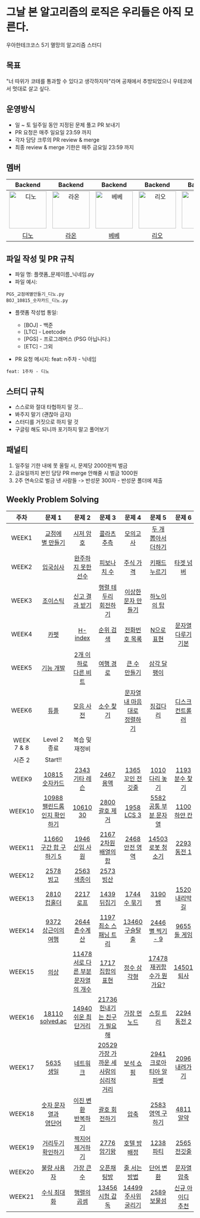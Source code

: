# 그날 본 알고리즘의 로직은 우리들은 아직 모른다.

우아한테크코스 5기 멸망의 알고리즘 스터디

## 목표

"너 따위가 코테를 통과할 수 있다고 생각하지마"라며 공채에서 추방되었으니 우테코에서 멋대로 살고 싶다.

## 운영방식

- 일 ~ 토 일주일 동안 지정된 문제 풀고 PR 보내기
- PR 요청은 매주 일요일 23:59 까지
- 각자 담당 크루의 PR review & merge
- 최종 review & merge 기한은 매주 금요일 23:59 까지

## 멤버

|                                         Backend                                          |                                         Backend                                          |                                         Backend                                          |                                            Backend                                         |               Backend               |
| :--------------------------------------------------------------------------------------: | :--------------------------------------------------------------------------------------: | :--------------------------------------------------------------------------------------: | :--------------------------------------------------------------------------------------: | :--------------------------------------------------------------------------------------: |
| <img src="https://avatars.githubusercontent.com/u/77482065?v=4" width=100px alt="디노"/> | <img src="https://avatars.githubusercontent.com/u/64852591?v=4" width=100px alt="라온"/> |<img src="https://avatars.githubusercontent.com/u/94087228?v=4" width=100px alt="베베"/>  | <img src="https://avatars.githubusercontent.com/u/89302528?v=4" width=100px alt="리오"/> | <img src="https://avatars.githubusercontent.com/u/112045553?v=4" width=100px alt="준팍"/> |
|                       [디노](https://github.com/jjongwa)                        |                         [라온](https://github.com/mcodnjs)                             |                          [베베](https://github.com/wonyongChoi05)                                  |                             [리오](https://github.com/Jaeyoung22)                            |      [준팍](https://github.com/junpakPark)               |


## 파일 작성 및 PR 규칙
- 파일 명: 플랫폼_문제이름_닉네임.py
- 파일 예시:

```
PGS_교점에별만들기_디노.py
BOJ_10815_숫자카드_디노.py
```

- 플랫폼 작성법 통일: 
  * [BOJ] - 백준
  * [LTC] - Leetcode
  * [PGS] - 프로그래머스 (PSG 아닙니다.)
  * [ETC] - 그외


- PR 요청 메시지: feat: n주차 - 닉네임
```
feat: 1주차 - 디노
```

## 스터디 규칙
- 스스로와 절대 타협하지 말 것…
- 봐주지 말기 (괜찮아 금지)
- 스터디를 거짓으로 하지 말 것
- 구글링 해도 되니까 포기하지 말고 풀어보기

## 패널티

1. 일주일 기한 내에 못 올릴 시, 문제당 2000원씩 벌금
2. 금요일까지 본인 담당 PR merge 안해줄 시 벌금 1000원
3. 2주 연속으로 벌금 낸 사람들 -> 반성문 300자 - 반성문 폴더에 제출


## Weekly Problem Solving
| **주차** | **문제 1**      | **문제 2**       | **문제 3**   | **문제 4**  | **문제 5**        | **문제 6**        |
|:----:|:----:|:----:|:----:|:----:|:----:|:----:|
| WEEK1  | [교점에<br>별 만들기](https://school.programmers.co.kr/learn/courses/30/lessons/87377) | [시저 암호](https://school.programmers.co.kr/learn/courses/30/lessons/12926)      | [콜라츠 추측](https://school.programmers.co.kr/learn/courses/30/lessons/12943) | [모의고사](https://school.programmers.co.kr/learn/courses/30/lessons/42840)  | [두 개 뽑아서<br>더하기](https://school.programmers.co.kr/learn/courses/30/lessons/68644) |
| WEEK2  | [입국심사](https://school.programmers.co.kr/learn/courses/30/lessons/43238)      | [완주하지 못한<br>선수](https://school.programmers.co.kr/learn/courses/30/lessons/42576) | [피보나치 수](https://school.programmers.co.kr/learn/courses/30/lessons/12945) | [주식 가격](https://school.programmers.co.kr/learn/courses/30/lessons/42584) | [키패드 누르기](https://school.programmers.co.kr/learn/courses/30/lessons/67256)     |  [타겟 넘버](https://school.programmers.co.kr/learn/courses/30/lessons/43165) |
| WEEK3 | [조이스틱](https://school.programmers.co.kr/learn/courses/30/lessons/42860) | [신고 결과 받기](https://school.programmers.co.kr/learn/courses/30/lessons/92334)  | [행렬 테두리<br>회전하기](https://school.programmers.co.kr/learn/courses/30/lessons/77485)  | [이상한 문자 만들기](https://school.programmers.co.kr/learn/courses/30/lessons/12930)   | [하노이의 탑](https://school.programmers.co.kr/learn/courses/30/lessons/12946) |  |
| WEEK4 | [카펫](https://school.programmers.co.kr/learn/courses/30/lessons/42842) | [H-index](https://school.programmers.co.kr/learn/courses/30/lessons/42747) | [순위 검색](https://school.programmers.co.kr/learn/courses/30/lessons/72412) | [전화번호 목록](https://school.programmers.co.kr/learn/courses/30/lessons/42577) | [N으로 표현](https://school.programmers.co.kr/learn/courses/30/lessons/42895) | [문자열 다루기<br>기본](https://school.programmers.co.kr/learn/courses/30/lessons/12918) |
| WEEK5 | [기능 개발](https://school.programmers.co.kr/learn/courses/30/lessons/42586) | [2개 이하로<br>다른 비트](https://school.programmers.co.kr/learn/courses/30/lessons/77885) | [여행 경로](https://school.programmers.co.kr/learn/courses/30/lessons/43164) | [큰 수 만들기](https://school.programmers.co.kr/learn/courses/30/lessons/42883) | [삼각 달팽이](https://school.programmers.co.kr/learn/courses/30/lessons/68645) |  |
| WEEK6 | [튜플](https://school.programmers.co.kr/learn/courses/30/lessons/64065) | [모음 사전](https://school.programmers.co.kr/learn/courses/30/lessons/84512) | [소수 찾기](https://school.programmers.co.kr/learn/courses/30/lessons/42839) | [문자열 내 마음대로<br>정렬하기](https://school.programmers.co.kr/learn/courses/30/lessons/12915) | [징검다리](https://school.programmers.co.kr/learn/courses/30/lessons/43236) | [디스크 컨트롤러](https://school.programmers.co.kr/learn/courses/30/lessons/42627) |
| WEEK<br>7 & 8 | Level 2 종료 | 복습 및<br>재정비 |  |  |  |  |
| 시즌 2  | Start!! |  |  |  |  |  |
| WEEK9 | [10815<br>숫자카드](https://www.acmicpc.net/problem/10815) | [2343<br>기타 레슨](https://www.acmicpc.net/problem/2343) | [2467<br>용액](https://www.acmicpc.net/problem/2467) | [1365<br>꼬인 전깃줄](https://www.acmicpc.net/problem/1365) | [1010<br>다리 놓기](https://www.acmicpc.net/problem/1010) | [1193<br>분수 찾기](https://www.acmicpc.net/problem/1193) |
| WEEK10 | [10988<br>팰린드롬인지 확인하기](https://www.acmicpc.net/problem/10988) | [10610<br>30](https://www.acmicpc.net/problem/10610) | [2800<br>괄호 제거](https://www.acmicpc.net/problem/2800) | [1958<br>LCS 3](https://www.acmicpc.net/problem/1958) | [5582<br>공통 부분 문자열](https://www.acmicpc.net/problem/5582) | [1100<br>하얀 칸](https://www.acmicpc.net/problem/1100) |
| WEEK11 | [11660<br>구간 합 구하기 5](https://www.acmicpc.net/problem/11660) | [1946<br>신입 사원](https://www.acmicpc.net/problem/1946) | [2167<br>2차원 배열의 합](https://www.acmicpc.net/problem/2167) | [2468<br>안전 영역](https://www.acmicpc.net/problem/2468) | [14503<br>로봇 청소기](https://www.acmicpc.net/problem/14503) | [2293<br>동전 1](https://www.acmicpc.net/problem/2293) |
| WEEK12 | [2578<br>빙고](https://www.acmicpc.net/problem/2578) | [2563<br>색종이](https://www.acmicpc.net/problem/2563) | [2573<br>빙산](https://www.acmicpc.net/problem/2573) |  |  |  |
| WEEK13 | [2810<br>컵홀더](https://www.acmicpc.net/problem/2810) | [2217<br>로프](https://www.acmicpc.net/problem/2217) | [1439<br>뒤집기](https://www.acmicpc.net/problem/1439) | [1744<br>수 묶기](https://www.acmicpc.net/problem/1744) | [3190<br>뱀](https://www.acmicpc.net/problem/3190) | [1520<br>내리막 길](https://www.acmicpc.net/problem/1520) |
| WEEK14 | [9372<br>상근이의 여행](https://www.acmicpc.net/problem/9372) |[2644<br>촌수계산](https://www.acmicpc.net/problem/2644) | [1197<br>최소 스패닝 트리](https://www.acmicpc.net/problem/1197) |  [13460<br>구슬탈출](https://www.acmicpc.net/problem/13460) | [2446<br>별 찍기 - 9](https://www.acmicpc.net/problem/2446) | [9655<br>돌 게임](https://www.acmicpc.net/problem/9655) |
| WEEK15 | [의상](https://school.programmers.co.kr/learn/courses/30/lessons/42578) | [11478<br>서로 다른 부분 문자열의 개수](https://www.acmicpc.net/problem/11478) | [1717<br> 집합의 표현](https://www.acmicpc.net/problem/1717) | [정수 삼각형](https://school.programmers.co.kr/learn/courses/30/lessons/43105?language=cpp)  | [17478<br>재귀함수가 뭔가요?](https://www.acmicpc.net/problem/17478) | [14501<br>퇴사](https://www.acmicpc.net/problem/14501) |
| WEEK16 | [18110<br>solved.ac](https://www.acmicpc.net/problem/18110) | [14940<br>쉬운 최단거리](https://www.acmicpc.net/problem/14940) | [21736<br>헌내기는 친구가 필요해](https://www.acmicpc.net/problem/21736) | [가장 먼 노드](https://school.programmers.co.kr/learn/courses/30/lessons/49189)  | [스킬 트리](https://school.programmers.co.kr/learn/courses/30/lessons/49993) | [2294<br>동전 2](https://www.acmicpc.net/problem/2294) |
| WEEK17 | [5635<br>생일](https://www.acmicpc.net/problem/5635) | [네트워크](https://school.programmers.co.kr/learn/courses/30/lessons/43162) | [20529<br>가장 가까운 세 사람의 심리적 거리](https://www.acmicpc.net/problem/20529) | [보석 쇼핑](https://school.programmers.co.kr/learn/courses/30/lessons/67258)  | [2941<br>크로아티아 알파벳](https://www.acmicpc.net/problem/2941) | [2096<br>내려가기](https://www.acmicpc.net/problem/2096) |
| WEEK18 | [숫자 문자열과<br>영단어](https://school.programmers.co.kr/learn/courses/30/lessons/81301) | [이진 변환<br>반복하기](https://school.programmers.co.kr/learn/courses/30/lessons/70129) | [괄호 회전하기](https://school.programmers.co.kr/learn/courses/30/lessons/76502) | [압축](https://school.programmers.co.kr/learn/courses/30/lessons/17684)  | [2583<br>영역 구하기](https://www.acmicpc.net/problem/2583) | [4811<br>알약](https://www.acmicpc.net/problem/4811) |
| WEEK19 | [거리두기 확인하기](https://school.programmers.co.kr/learn/courses/30/lessons/81302) | [짝지어 제거하기](https://school.programmers.co.kr/learn/courses/30/lessons/12973?language=cpp) | [2776<br>암기왕](https://www.acmicpc.net/problem/2776) | [호텔 방 배정](https://school.programmers.co.kr/learn/courses/30/lessons/64063)  | [1238<br>파티](https://www.acmicpc.net/problem/1238) | [2565<br>전깃줄](https://www.acmicpc.net/problem/2565) |
| WEEK20 | [불량 사용자](https://school.programmers.co.kr/learn/courses/30/lessons/64064) | [가장 큰 수](https://school.programmers.co.kr/learn/courses/30/lessons/42746) | [오픈채팅방](https://school.programmers.co.kr/learn/courses/30/lessons/42888) | [줄 서는 방법](https://school.programmers.co.kr/learn/courses/30/lessons/12936)  | [단어 변환](https://school.programmers.co.kr/learn/courses/30/lessons/43163) | [문자열 압축](https://school.programmers.co.kr/learn/courses/30/lessons/60057) |
| WEEK21 | [수식 최대화](https://school.programmers.co.kr/learn/courses/30/lessons/67257) | [행렬의 곱셈](https://school.programmers.co.kr/learn/courses/30/lessons/12949) | [13456<br>시험 감독](https://www.acmicpc.net/problem/13458) | [14499<br>주사위 굴리기](https://www.acmicpc.net/problem/14499)  | [2589<br>보물섬](https://www.acmicpc.net/problem/2589) | [신규 아이디<br>추천](https://school.programmers.co.kr/learn/courses/30/lessons/72410) |


<!-- | --- |  |  |  |  |  |  | -->
